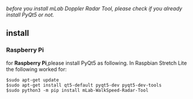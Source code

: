 *before you install mLab Doppler Radar Tool,
please check if you already install PyQt5 or not.*

## install

### Raspberry Pi
for **Raspberry Pi**,please install PyQt5 as following.
In Raspbian Stretch Lite the following worked for:
```
$sudo apt-get update
$sudo apt-get install qt5-default pyqt5-dev pyqt5-dev-tools
$sudo python3 -m pip install mLab-WalkSpeed-Radar-Tool
``` 